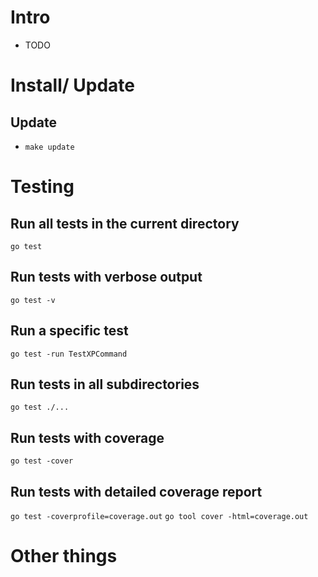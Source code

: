 # Intro
- TODO

# Install/ Update
## Update
- `make update`

# Testing
## Run all tests in the current directory
`go test`

## Run tests with verbose output
`go test -v`

## Run a specific test
`go test -run TestXPCommand`

## Run tests in all subdirectories
`go test ./...`

## Run tests with coverage
`go test -cover`

## Run tests with detailed coverage report
`go test -coverprofile=coverage.out`
`go tool cover -html=coverage.out`

# Other things